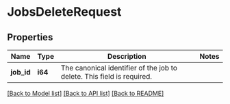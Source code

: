 # JobsDeleteRequest

## Properties

Name | Type | Description | Notes
------------ | ------------- | ------------- | -------------
**job_id** | **i64** | The canonical identifier of the job to delete. This field is required. | 

[[Back to Model list]](../README.md#documentation-for-models) [[Back to API list]](../README.md#documentation-for-api-endpoints) [[Back to README]](../README.md)


